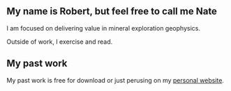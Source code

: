 ## My name is Robert, but feel free to call me Nate

I am focused on delivering value in mineral exploration geophysics.

Outside of work, I exercise and read.

## My past work

My past work is free for download or just perusing on my [personal website](https://robertcrummett.com).
